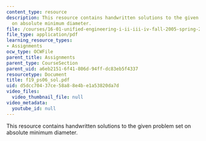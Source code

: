 ```yaml
---
content_type: resource
description: This resource contains handwritten solutions to the given problem set
  on absolute minimum diameter.
file: /courses/16-01-unified-engineering-i-ii-iii-iv-fall-2005-spring-2006/d5dcc70437ce58a88e4be1a53820da7d_f19_ps06_sol.pdf
file_type: application/pdf
learning_resource_types:
- Assignments
ocw_type: OCWFile
parent_title: Assignments
parent_type: CourseSection
parent_uid: a6eb2151-6f41-806d-94ff-dc83eb5f4337
resourcetype: Document
title: f19_ps06_sol.pdf
uid: d5dcc704-37ce-58a8-8e4b-e1a53820da7d
video_files:
  video_thumbnail_file: null
video_metadata:
  youtube_id: null
---
```

This resource contains handwritten solutions to the given problem set on absolute minimum diameter.